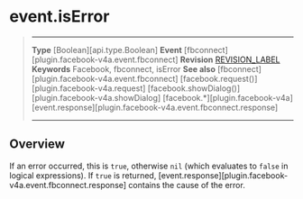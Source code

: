 
# event.isError

> --------------------- ------------------------------------------------------------------------------------------
> __Type__              [Boolean][api.type.Boolean]
> __Event__             [fbconnect][plugin.facebook-v4a.event.fbconnect]
> __Revision__          [REVISION_LABEL](REVISION_URL)
> __Keywords__          Facebook, fbconnect, isError
> __See also__          [fbconnect][plugin.facebook-v4a.event.fbconnect]
>						[facebook.request()][plugin.facebook-v4a.request]
>                       [facebook.showDialog()][plugin.facebook-v4a.showDialog]
>						[facebook.*][plugin.facebook-v4a]
>                       [event.response][plugin.facebook-v4a.event.fbconnect.response]
> --------------------- ------------------------------------------------------------------------------------------

## Overview

If an error occurred, this is `true`, otherwise `nil` (which&nbsp;evaluates to `false` in logical&nbsp;expressions). If `true` is returned, [event.response][plugin.facebook-v4a.event.fbconnect.response] contains the cause of the error.
